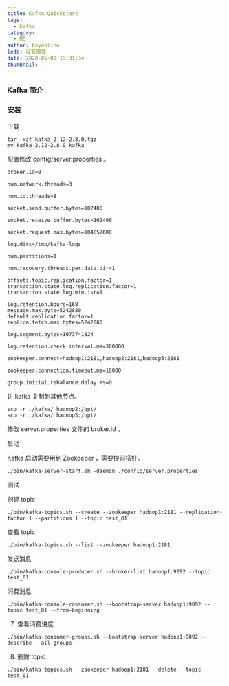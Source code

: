 ```yaml
---
title: Kafka Quickstart
tags:
  - Kafka
category:
  - MQ
author: bsyonline
lede: 没有摘要
date: 2020-05-02 19:31:34
thumbnail:
---
```




### Kafka 简介



### 安装

下载

```
tar -xzf kafka_2.12-2.8.0.tgz
mv kafka_2.12-2.8.0 kafka
```
配置修改 config/server.properties 。

```properties
broker.id=0

num.network.threads=3

num.io.threads=8

socket.send.buffer.bytes=102400

socket.receive.buffer.bytes=102400

socket.request.max.bytes=104857600

log.dirs=/tmp/kafka-logs

num.partitions=1

num.recovery.threads.per.data.dir=1

offsets.topic.replication.factor=1
transaction.state.log.replication.factor=1
transaction.state.log.min.isr=1

log.retention.hours=168
message.max.byte=5242880
default.replication.factor=1
replica.fetch.max.bytes=5242880

log.segment.bytes=1073741824

log.retention.check.interval.ms=300000

zookeeper.connect=hadoop1:2181,hadoop2:2181,hadoop3:2181

zookeeper.connection.timeout.ms=18000

group.initial.rebalance.delay.ms=0
```
讲 kafka 复制到其他节点。

```
scp -r ./kafka/ hadoop2:/opt/
scp -r ./kafka/ hadoop3:/opt/
```

修改 server.properties 文件的 broker.id 。

启动

Kafka 启动需要用到 Zookeeper ，需要提前搭好。

```
./bin/kafka-server-start.sh -daemon ./config/server.properties
```
测试

创建 topic

```
./bin/kafka-topics.sh --create --zookeeper hadoop1:2181 --replication-factor 1 --partitions 1 --topic test_01
```
查看 topic
```
./bin/kafka-topics.sh --list --zookeeper hadoop1:2181
```
发送消息

```
./bin/kafka-console-producer.sh --broker-list hadoop1:9092 --topic test_01
```
消费消息

```
./bin/kafka-console-consumer.sh --bootstrap-server hadoop1:9092 --topic test_01 --from-beginning
```
7. 查看消费进度
```
./bin/kafka-consumer-groups.sh --bootstrap-server hadoop1:9092 --describe --all-groups
```
8. 删除 topic
```
./bin/kafka-topics.sh --zookeeper hadoop1:2181 --delete --topic test_01
```

